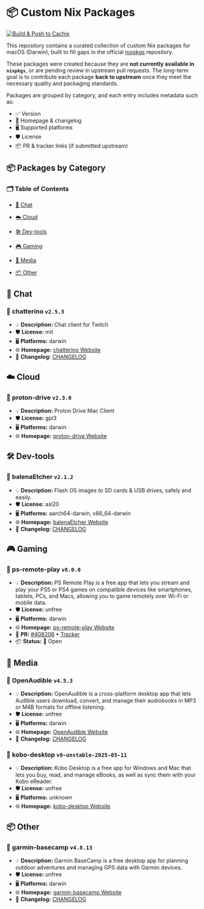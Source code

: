 # 📦 Custom Nix Packages

[![Build & Push to Cachix](https://github.com/ohheyrj/custom-nix-pkgs/actions/workflows/build.yml/badge.svg)](https://github.com/ohheyrj/custom-nix-pkgs/actions/workflows/build.yml)

This repository contains a curated collection of custom Nix packages for macOS (Darwin), built to fill gaps in the official [nixpkgs](https://github.com/NixOS/nixpkgs) repository.

These packages were created because they are **not currently available in `nixpkgs`**, or are pending review in upstream pull requests. The long-term goal is to contribute each package **back to upstream** once they meet the necessary quality and packaging standards.

Packages are grouped by category, and each entry includes metadata such as:

- ✅ Version  
- 🔗 Homepage & changelog  
- 🖥️ Supported platforms  
- 🛡️ License  
- 📦 PR & tracker links (if submitted upstream)


<!--table:start-->

## 📦 Packages by Category



### 🗂️ Table of Contents

- [💬 Chat](#chat)

- [☁️ Cloud](#cloud)

- [🛠️ Dev-tools](#dev-tools)

- [🎮 Gaming](#gaming)

- [🎵 Media](#media)

- [📦 Other](#other)



## 💬 Chat


### 🧰 chatterino `v2.5.3`
- 💡 **Description:** Chat client for Twitch
- 🛡️ **License:** mit
- 🖥️ **Platforms:** darwin
- 🌐 **Homepage:** [chatterino Website](https://chatterino.com)
- 📄 **Changelog:** [CHANGELOG](https://github.com/Chatterino/chatterino2/blob/master/CHANGELOG.md)



## ☁️ Cloud


### 🧰 proton-drive `v2.3.0`
- 💡 **Description:** Proton Drive Mac Client
- 🛡️ **License:** gpl3
- 🖥️ **Platforms:** darwin
- 🌐 **Homepage:** [proton-drive Website](https://proton.me/drive)



## 🛠️ Dev-tools


### 🧰 balenaEtcher `v2.1.2`
- 💡 **Description:** Flash OS images to SD cards & USB drives, safely and easily.
- 🛡️ **License:** asl20
- 🖥️ **Platforms:** aarch64-darwin, x86_64-darwin
- 🌐 **Homepage:** [balenaEtcher Website](https://github.com/balena-io/etcher)
- 📄 **Changelog:** [CHANGELOG](https://github.com/balena-io/etcher/blob/master/CHANGELOG.md)



## 🎮 Gaming


### 🧰 ps-remote-play `v8.0.0`
- 💡 **Description:** PS Remote Play is a free app that lets you stream and play your PS5 or PS4 games on compatible devices like smartphones, tablets, PCs, and Macs, allowing you to game remotely over Wi-Fi or mobile data.
- 🛡️ **License:** unfree
- 🖥️ **Platforms:** darwin
- 🌐 **Homepage:** [ps-remote-play Website](https://remoteplay.dl.playstation.net/remoteplay/lang/gb/)
- 🔗 **PR:** [#408206](https://github.com/NixOS/nixpkgs/pull/408206)
  • [Tracker](https://nixpkgs-tracker.ocfox.me/?pr=408206)
- 📦 **Status:** 🔄 Open



## 🎵 Media


### 🧰 OpenAudible `v4.5.3`
- 💡 **Description:** OpenAudible is a cross-platform desktop app that lets Audible users download, convert, and manage their audiobooks in MP3 or M4B formats for offline listening.
- 🛡️ **License:** unfree
- 🖥️ **Platforms:** darwin
- 🌐 **Homepage:** [OpenAudible Website](https://openaudible.org/)
- 📄 **Changelog:** [CHANGELOG](https://openaudible.org/versions)

### 🧰 kobo-desktop `v0-unstable-2025-05-11`
- 💡 **Description:** Kobo Desktop is a free app for Windows and Mac that lets you buy, read, and manage eBooks, as well as sync them with your Kobo eReader.
- 🛡️ **License:** unfree
- 🖥️ **Platforms:** unknown
- 🌐 **Homepage:** [kobo-desktop Website](https://www.kobo.com/gb/en/p/desktop)



## 📦 Other


### 🧰 garmin-basecamp `v4.8.13`
- 💡 **Description:** Garmin BaseCamp is a free desktop app for planning outdoor adventures and managing GPS data with Garmin devices.
- 🛡️ **License:** unfree
- 🖥️ **Platforms:** darwin
- 🌐 **Homepage:** [garmin-basecamp Website](https://www.garmin.com/en-GB/software/basecamp/)
- 📄 **Changelog:** [CHANGELOG](https://www8.garmin.com/support/download_details.jsp?id=4449)



<!--table:end-->

[pkg-homepage-OpenAudible]: https://openaudible.org/
[pkg-changelog-OpenAudible]: https://openaudible.org/versions
[pkg-homepage-proton-drive]: https://proton.me/drive
[pkg-homepage-kobo-desktop]: https://www.kobo.com/gb/en/p/desktop
[pkg-homepage-ps-remote-play]: https://remoteplay.dl.playstation.net/remoteplay/lang/gb/
[pkg-pr-ps-remote-play]: https://github.com/NixOS/nixpkgs/pull/408206
[pkg-tracker-ps-remote-play]: https://nixpkgs-tracker.ocfox.me/?pr=408206
[pkg-homepage-chatterino]: https://chatterino.com
[pkg-changelog-chatterino]: https://github.com/Chatterino/chatterino2/blob/master/CHANGELOG.md
[pkg-homepage-balenaEtcher]: https://github.com/balena-io/etcher
[pkg-changelog-balenaEtcher]: https://github.com/balena-io/etcher/blob/master/CHANGELOG.md
[pkg-homepage-garmin-basecamp]: https://www.garmin.com/en-GB/software/basecamp/
[pkg-changelog-garmin-basecamp]: https://www8.garmin.com/support/download_details.jsp?id=4449
